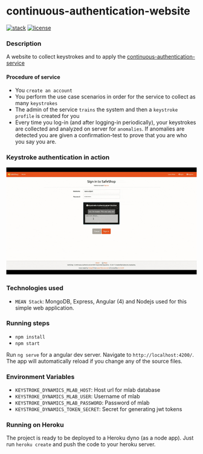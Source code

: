 # continuous-authentication-website

[![stack](https://badgen.net/badge/Stack/MEAN/green)](./LICENSE)
 [![license](https://badgen.net/badge/License/MIT/blue)](./LICENSE)
 
### Description
A website to collect keystrokes and to apply the [continuous-authentication-service](https://github.com/tasoskakour/continuous-authentication-service)

#### Procedure of service
- You `create an account`
- You perform the use case scenarios in order for the service to collect as many `keystrokes`
- The admin of the service `trains` the system and then a `keystroke profile` is created for you
- Every time you log-in (and after logging-in periodically), your keystrokes are collected and analyzed on server for `anomalies`. If anomalies are detected you are given a confirmation-test to prove that you are who you say you are.

### Keystroke authentication in action

<img src="demo.gif">
 
### Technologies used

- `MEAN Stack`: MongoDB, Express, Angular (4) and Nodejs used for this simple web application.

### Running steps

- `npm install`
- `npm start`

Run `ng serve` for a angular dev server. Navigate to `http://localhost:4200/`. The app will automatically reload if you change any of the source files.

### Environment Variables

- `KEYSTROKE_DYNAMICS_MLAB_HOST`: Host url for mlab database
- `KEYSTROKE_DYNAMICS_MLAB_USER`: Username of mlab
- `KEYSTROKE_DYNAMICS_MLAB_PASSWORD`: Password of mlab
- `KEYSTROKE_DYNAMICS_TOKEN_SECRET`: Secret for generating jwt tokens

### Running on Heroku

The project is ready to be deployed to a Heroku dyno (as a node app). Just run `heroku create` and push the code to your heroku server.
